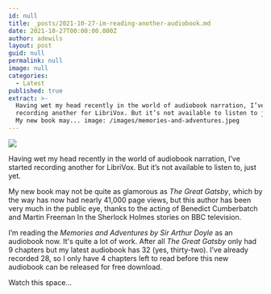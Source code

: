 ```yaml
---
id: null
title: _posts/2021-10-27-im-reading-another-audiobook.md
date: 2021-10-27T00:00:00.000Z
author: adewils
layout: post
guid: null
permalink: null
image: null
categories:
  - Latest
published: true
extract: >-
  Having wet my head recently in the world of audiobook narration, I’ve started
  recording another for LibriVox. But it’s not available to listen to just yet!
  My new book may... image: /images/memories-and-adventures.jpeg
---
```

![]({{site.baseurl}}/images/memories-and-adventures.jpeg)

Having wet my head recently in the world of audiobook narration, I’ve started recording another for LibriVox. But it’s not available to listen to, just yet.  

My new book may not be quite as glamorous as _The Great Gatsby_, which by the way has now had nearly 41,000 page views, but this author has been very much in the public eye, thanks to the acting of Benedict Cumberbatch and Martin Freeman In the Sherlock Holmes stories on BBC television.  

I’m reading the _Memories and Adventures by Sir Arthur Doyle_ as an audiobook now. It's quite a lot of work. After all _The Great Gatsby_ only had 9 chapters but my latest audiobook has 32 (yes, thirty-two). I’ve already recorded 28, so I only have 4 chapters left to read before this new audiobook can be released for free download.  

Watch this space...
